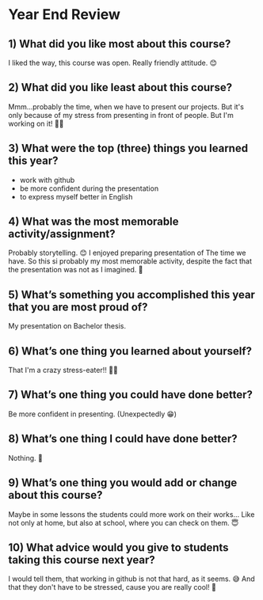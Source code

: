 # Year End Review

## 1) What did you like most about this course?

I liked the way, this course was open. Really friendly attitude. 😊

## 2) What did you like least about this course?

Mmm...probably the time, when we have to present our projects. But it's only because of my stress from presenting in front of people.
But I'm working on it! 💪😃

## 3) What were the top (three) things you learned this year?

- work with github
- be more confident during the presentation
- to express myself better in English

## 4) What was the most memorable activity/assignment?

Probably storytelling. 😊 I enjoyed preparing presentation of The time we have. So this si probably my most memorable activity, despite the fact that the presentation was not as I imagined. 🤪

## 5) What’s something you accomplished this year that you are most proud of?

My presentation on Bachelor thesis. 

## 6) What’s one thing you learned about yourself?

That I'm a crazy stress-eater!! 🤣🤣

## 7) What’s one thing you could have done better?

Be more confident in presenting. (Unexpectedly 😁)

## 8) What’s one thing I could have done better?

Nothing. 🤭  

## 9) What’s one thing you would add or change about this course?

Maybe in some lessons the students could more work on their works... Like not only at home, but also at school, where you can check on them. 😇

## 10) What advice would you give to students taking this course next year?

I would tell them, that working in github is not that hard, as it seems. 😅 And that they don't have to be stressed, cause you are really cool! 🤩
